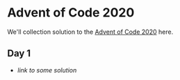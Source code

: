 # Advent of Code 2020

We'll collection solution to the [Advent of Code 2020](https://adventofcode.com/2020) here.

## Day 1

* *link to some solution*
